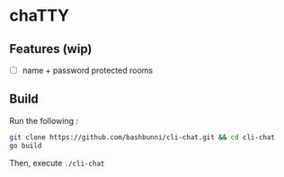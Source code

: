 # chaTTY

## Features (wip)

- [ ] name + password protected rooms

## Build
Run the following :
```bash
git clone https://github.com/bashbunni/cli-chat.git && cd cli-chat
go build
```
Then, execute `./cli-chat`
